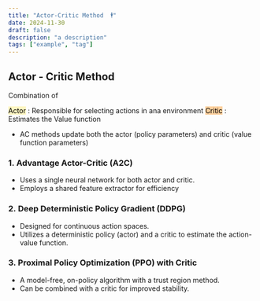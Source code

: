 ```yaml
---
title: "Actor-Critic Method  🕴"
date: 2024-11-30
draft: false
description: "a description"
tags: ["example", "tag"]
---
```

## Actor - Critic Method 

Combination of 

<mark style="background: #FFF3A3A6;">Actor</mark> : Responsible for selecting actions in ana environment 
<mark style="background: #FFB86CA6;">Critic</mark> : Estimates the Value function 

* AC methods update both the actor (policy parameters) and critic (value function parameters)

### 1. **Advantage Actor-Critic (A2C)**

- Uses a single neural network for both actor and critic.
- Employs a shared feature extractor for efficiency
### 2. **Deep Deterministic Policy Gradient (DDPG)**

- Designed for continuous action spaces.
- Utilizes a deterministic policy (actor) and a critic to estimate the action-value function.
### 3. **Proximal Policy Optimization (PPO) with Critic**

- A model-free, on-policy algorithm with a trust region method.
- Can be combined with a critic for improved stability.
